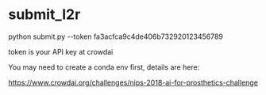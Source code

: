 # submit_l2r

python submit.py --token fa3acfca9c4de406b732920123456789

token is your API key at crowdai

You may need to create a conda env first, details are here:

https://www.crowdai.org/challenges/nips-2018-ai-for-prosthetics-challenge

